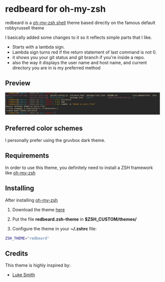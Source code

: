 # redbeard for oh-my-zsh

redbeard is a [oh-my-zsh shell](https://github.com/robbyrussell/oh-my-zsh) theme based directly on
the famous default robbyrussell theme

I basically added some changes to it so it reflects simple parts that I like.
- Starts with a lambda sign.
- Lambda sign turns red if the return statement of last command is not 0.
- it shows you your git status and git branch if you're inside a repo.
- also the way it displays the user name and host name, and current directory you are in is my preferred method

## Preview

![Preview](images/redbeard.png)

## Preferred color schemes

I personally prefer using the gruvbox dark theme.

## Requirements

In order to use this theme, you definitely need to install a ZSH framework like [oh-my-zsh](https://github.com/robbyrussell/oh-my-zsh)

## Installing

After installing [oh-my-zsh](https://github.com/robbyrussell/oh-my-zsh)

1. Download the theme [here](http://raw.githubusercontent.com/vahan90/redbeard-ohmyzsh-theme/master/redbeard.zsh-theme)

2. Put the file **redbeard.zsh-theme** in **$ZSH_CUSTOM/themes/**

3. Configure the theme in your **~/.zshrc** file:

```bash
ZSH_THEME="redbeard"
```

## Credits

This theme is highly inspired by:
- [Luke Smith](https://github.com/LukeSmithxyz)
